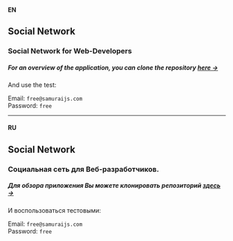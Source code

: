 #### EN
## Social Network
### Social Network for Web-Developers
##### For an overview of the application, you can clone the repository [*here &rarr;*](https://social-network-006.web.app/ "link to project")

And use the test:

Email: ```free@samuraijs.com```  
Password: ```free```

------

#### RU
## Social Network
### Социальная сеть для Веб-разработчиков.

##### Для обзора приложения Вы можете клонировать репозиторий [*здесь &rarr;*](https://github.com/tsverkunov/Social-Network_SPA.git "ссылка на проект")

И воспользоваться тестовыми:  

Email: ```free@samuraijs.com```  
Password: ```free```